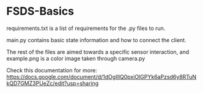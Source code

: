 # FSDS-Basics

requirements.txt is a list of requirements for the .py files to run.

main.py contains basic state information and how to connect the client.

The rest of the files are aimed towards a specific sensor interaction, and example.png is a color image taken through camera.py

Check this documentation for more: https://docs.google.com/document/d/1dOgIIlQ0pxiOIGPYk6aPzsd6y8RTuNkQD7GMZ3PUeZc/edit?usp=sharing

